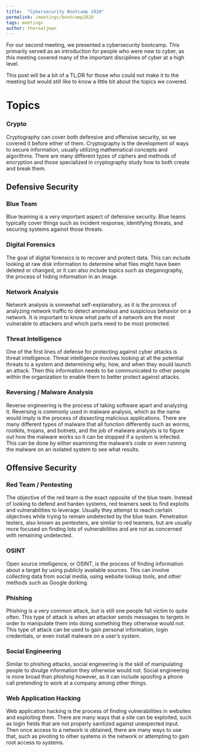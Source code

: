 ```yaml
---
title:  "Cybersecurity Bootcamp 2020"
permalink: /meetings/bootcamp2020
tags: meetings
author: therealjman
---
```


For our second meeting, we presented a cybersecurity bootcamp. This primarily served as an introduction for people who were new to cyber, as this meeting covered many of the important disciplines of cyber at a high level.

This post will be a bit of a TL;DR for those who could not make it to the meeting but would still like to know a little bit about the topics we covered.

# Topics

### Crypto

Cryptography can cover both defensive and offensive security, so we covered it before either of them. Cryptography is the development of ways to secure information, usually utilizing mathematical concepts and algorithms. There are many different types of ciphers and methods of encryption and those specialized in cryptography study how to both create and break them.

## Defensive Security

### Blue Team

Blue teaming is a very important aspect of defensive security. Blue teams typically cover things such as incident response, identifying threats, and securing systems against those threats.

### Digital Forensics

The goal of digital forensics is to recover and protect data. This can include looking at raw disk information to determine what files might have been deleted or changed, or it can also include topics such as steganography, the process of hiding information in an image.

### Network Analysis

Network analysis is somewhat self-explanatory, as it is the process of analyzing network traffic to detect anomalous and suspicious behavior on a network. It is important to know what parts of a network are the most vulnerable to attackers and which parts need to be most protected.

### Threat Intelligence

One of the first lines of defense for protecting against cyber attacks is threat intelligence. Threat intelligence involves looking at all the potential threats to a system and determining why, how, and when they would launch an attack. Then this information needs to be communicated to other people within the organization to enable them to better protect against attacks.

### Reversing / Malware Analysis

Reverse engineering is the process of taking software apart and analyzing it. Reversing is commonly used in malware analysis, which as the name would imply is the process of dissecting malicious applications. There are many different types of malware that all function differently such as worms, rootkits, trojans, and botnets, and the job of malware analysts is to figure out how the malware works so it can be stopped if a system is infected. This can be done by either examining the malware’s code or even running the malware on an isolated system to see what results.

## Offensive Security

### Red Team / Pentesting

The objective of the red team is the exact opposite of the blue team. Instead of looking to defend and harden systems, red teamers seek to find exploits and vulnerabilities to leverage. Usually they attempt to reach certain objectives while trying to remain undetected by the blue team. Penetration testers, also known as pentesters, are similar to red teamers, but are usually more focused on finding lots of vulnerabilities and are not as concerned with remaining undetected.

### OSINT

Open source intelligence, or OSINT, is the process of finding information about a target by using publicly available sources. This can involve collecting data from social media, using website lookup tools, and other methods such as Google dorking.

### Phishing

Phishing is a very common attack, but is still one people fall victim to quite often. This type of attack is when an attacker sends messages to targets in order to manipulate them into doing something they otherwise would not. This type of attack can be used to gain personal information, login credentials, or even install malware on a user’s system.

### Social Engineering

Similar to phishing attacks, social engineering is the skill of manipulating people to divulge information they otherwise would not. Social engineering is more broad than phishing however, as it can include spoofing a phone call pretending to work at a company among other things.

### Web Application Hacking

Web application hacking is the process of finding vulnerabilities in websites and exploiting them. There are many ways that a site can be exploited, such as login fields that are not properly sanitized against unexpected input. Then once access to a network is obtained, there are many ways to use that, such as pivoting to other systems in the network or attempting to gain root access to systems.
